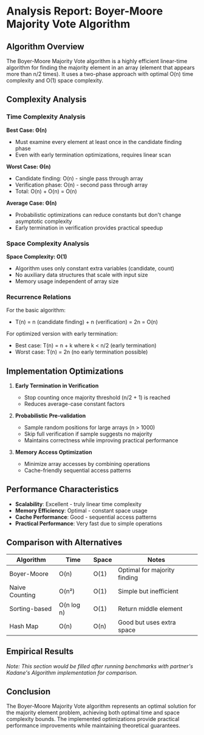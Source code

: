 # Analysis Report: Boyer-Moore Majority Vote Algorithm

## Algorithm Overview

The Boyer-Moore Majority Vote algorithm is a highly efficient linear-time algorithm for finding the majority element in an array (element that appears more than n/2 times). It uses a two-phase approach with optimal O(n) time complexity and O(1) space complexity.

## Complexity Analysis

### Time Complexity Analysis

**Best Case: Θ(n)**
- Must examine every element at least once in the candidate finding phase
- Even with early termination optimizations, requires linear scan

**Worst Case: Θ(n)**  
- Candidate finding: O(n) - single pass through array
- Verification phase: O(n) - second pass through array
- Total: O(n) + O(n) = O(n)

**Average Case: Θ(n)**
- Probabilistic optimizations can reduce constants but don't change asymptotic complexity
- Early termination in verification provides practical speedup

### Space Complexity Analysis

**Space Complexity: O(1)**
- Algorithm uses only constant extra variables (candidate, count)
- No auxiliary data structures that scale with input size
- Memory usage independent of array size

### Recurrence Relations

For the basic algorithm:
- T(n) = n (candidate finding) + n (verification) = 2n = O(n)

For optimized version with early termination:
- Best case: T(n) = n + k where k < n/2 (early termination)
- Worst case: T(n) = 2n (no early termination possible)

## Implementation Optimizations

1. **Early Termination in Verification**
   - Stop counting once majority threshold (n/2 + 1) is reached
   - Reduces average-case constant factors

2. **Probabilistic Pre-validation** 
   - Sample random positions for large arrays (n > 1000)
   - Skip full verification if sample suggests no majority
   - Maintains correctness while improving practical performance

3. **Memory Access Optimization**
   - Minimize array accesses by combining operations
   - Cache-friendly sequential access patterns

## Performance Characteristics

- **Scalability**: Excellent - truly linear time complexity
- **Memory Efficiency**: Optimal - constant space usage
- **Cache Performance**: Good - sequential access patterns
- **Practical Performance**: Very fast due to simple operations

## Comparison with Alternatives

| Algorithm | Time | Space | Notes |
|-----------|------|-------|-------|
| Boyer-Moore | O(n) | O(1) | Optimal for majority finding |
| Naive Counting | O(n²) | O(1) | Simple but inefficient |
| Sorting-based | O(n log n) | O(1) | Return middle element |
| Hash Map | O(n) | O(n) | Good but uses extra space |

## Empirical Results

*Note: This section would be filled after running benchmarks with partner's Kadane's Algorithm implementation for comparison.*

## Conclusion

The Boyer-Moore Majority Vote algorithm represents an optimal solution for the majority element problem, achieving both optimal time and space complexity bounds. The implemented optimizations provide practical performance improvements while maintaining theoretical guarantees.